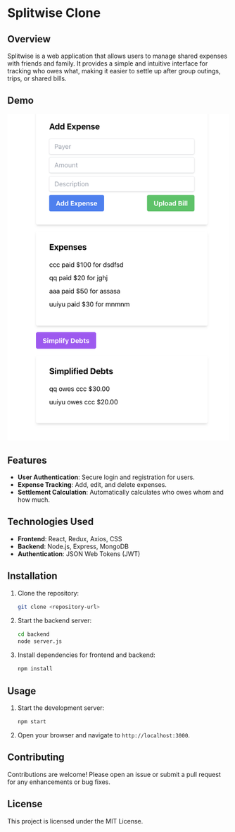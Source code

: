# Splitwise Clone

## Overview
Splitwise is a web application that allows users to manage shared expenses with friends and family. It provides a simple and intuitive interface for tracking who owes what, making it easier to settle up after group outings, trips, or shared bills.

## Demo
![](assets/app.png)

## Features
- **User Authentication**: Secure login and registration for users.
- **Expense Tracking**: Add, edit, and delete expenses.
- **Settlement Calculation**: Automatically calculates who owes whom and how much.

## Technologies Used
- **Frontend**: React, Redux, Axios, CSS
- **Backend**: Node.js, Express, MongoDB
- **Authentication**: JSON Web Tokens (JWT)

## Installation
1. Clone the repository:
   ```bash
   git clone <repository-url>

2. Start the backend server:
   ```bash
   cd backend
   node server.js
   ```

3. Install dependencies for frontend and backend:
   ```bash
   npm install
   ```

## Usage
1. Start the development server:
   ```bash
   npm start
   ```
2. Open your browser and navigate to `http://localhost:3000`.

## Contributing
Contributions are welcome! Please open an issue or submit a pull request for any enhancements or bug fixes.

## License
This project is licensed under the MIT License.
